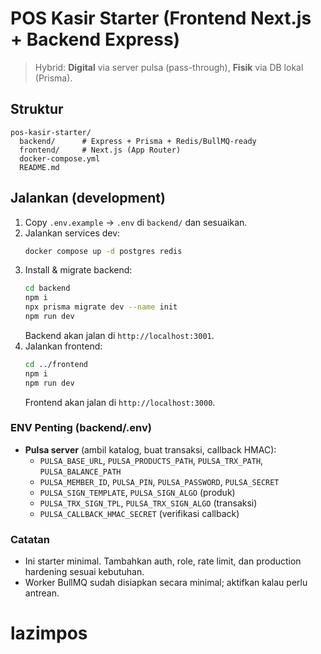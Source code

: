 # POS Kasir Starter (Frontend Next.js + Backend Express)

> Hybrid: **Digital** via server pulsa (pass-through), **Fisik** via DB lokal (Prisma).

## Struktur
```
pos-kasir-starter/
  backend/      # Express + Prisma + Redis/BullMQ-ready
  frontend/     # Next.js (App Router)
  docker-compose.yml
  README.md
```

## Jalankan (development)
1. Copy `.env.example` → `.env` di `backend/` dan sesuaikan.
2. Jalankan services dev:
   ```bash
   docker compose up -d postgres redis
   ```
3. Install & migrate backend:
   ```bash
   cd backend
   npm i
   npx prisma migrate dev --name init
   npm run dev
   ```
   Backend akan jalan di `http://localhost:3001`.
4. Jalankan frontend:
   ```bash
   cd ../frontend
   npm i
   npm run dev
   ```
   Frontend akan jalan di `http://localhost:3000`.

### ENV Penting (backend/.env)
- **Pulsa server** (ambil katalog, buat transaksi, callback HMAC):
  - `PULSA_BASE_URL`, `PULSA_PRODUCTS_PATH`, `PULSA_TRX_PATH`, `PULSA_BALANCE_PATH`
  - `PULSA_MEMBER_ID`, `PULSA_PIN`, `PULSA_PASSWORD`, `PULSA_SECRET`
  - `PULSA_SIGN_TEMPLATE`, `PULSA_SIGN_ALGO` (produk)
  - `PULSA_TRX_SIGN_TPL`, `PULSA_TRX_SIGN_ALGO` (transaksi)
  - `PULSA_CALLBACK_HMAC_SECRET` (verifikasi callback)

### Catatan
- Ini starter minimal. Tambahkan auth, role, rate limit, dan production hardening sesuai kebutuhan.
- Worker BullMQ sudah disiapkan secara minimal; aktifkan kalau perlu antrean.
# lazimpos
